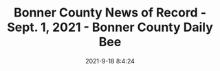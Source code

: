 ---
"title": "Bonner County News of Record - Sept. 1, 2021 - Bonner County Daily Bee"
"date": "2021-9-18 8:4:24"
"feed_name": "GOOGLENEWSINDUSTRIAL"
"feed_website": "https://news.google.com/search?q=industrial%2Bincident&hl=en-US&gl=US&ceid=US:en"
"feed_rss": "https://news.google.com/rss/search?q=industrial%2Bincident&hl=en-US&gl=US&ceid=US:en"
"link": "https://bonnercountydailybee.com/news/2021/sep/18/bonner-county-news-record-sept-1-2021/"
"file": "_posts/2021-1-1-e98d2ff33a1ed915681dec90ee7b4013fb733fc7.md"
"accident": "0"
"drilling": "0"
"dead": "0"
"injured": "0"
---